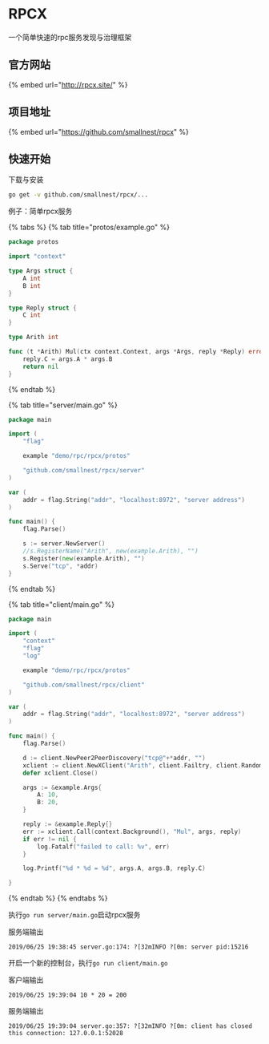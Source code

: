 # RPCX

一个简单快速的rpc服务发现与治理框架

## 官方网站

{% embed url="http://rpcx.site/" %}

## 项目地址

{% embed url="https://github.com/smallnest/rpcx" %}

## 快速开始

下载与安装

```bash
go get -v github.com/smallnest/rpcx/...
```

例子：简单rpcx服务

{% tabs %}
{% tab title="protos/example.go" %}
```go
package protos

import "context"

type Args struct {
	A int
	B int
}

type Reply struct {
	C int
}

type Arith int

func (t *Arith) Mul(ctx context.Context, args *Args, reply *Reply) error {
	reply.C = args.A * args.B
	return nil
}
```
{% endtab %}

{% tab title="server/main.go" %}
```go
package main

import (
	"flag"

	example "demo/rpc/rpcx/protos"

	"github.com/smallnest/rpcx/server"
)

var (
	addr = flag.String("addr", "localhost:8972", "server address")
)

func main() {
	flag.Parse()

	s := server.NewServer()
	//s.RegisterName("Arith", new(example.Arith), "")
	s.Register(new(example.Arith), "")
	s.Serve("tcp", *addr)
}

```
{% endtab %}

{% tab title="client/main.go" %}
```go
package main

import (
	"context"
	"flag"
	"log"

	example "demo/rpc/rpcx/protos"

	"github.com/smallnest/rpcx/client"
)

var (
	addr = flag.String("addr", "localhost:8972", "server address")
)

func main() {
	flag.Parse()

	d := client.NewPeer2PeerDiscovery("tcp@"+*addr, "")
	xclient := client.NewXClient("Arith", client.Failtry, client.RandomSelect, d, client.DefaultOption)
	defer xclient.Close()

	args := &example.Args{
		A: 10,
		B: 20,
	}

	reply := &example.Reply{}
	err := xclient.Call(context.Background(), "Mul", args, reply)
	if err != nil {
		log.Fatalf("failed to call: %v", err)
	}

	log.Printf("%d * %d = %d", args.A, args.B, reply.C)

}

```
{% endtab %}
{% endtabs %}

执行`go run server/main.go`启动rpcx服务

服务端输出

```text
2019/06/25 19:38:45 server.go:174: ?[32mINFO ?[0m: server pid:15216
```

开启一个新的控制台，执行`go run client/main.go`

客户端输出

```text
2019/06/25 19:39:04 10 * 20 = 200
```

服务端输出

```text
2019/06/25 19:39:04 server.go:357: ?[32mINFO ?[0m: client has closed this connection: 127.0.0.1:52028
```





